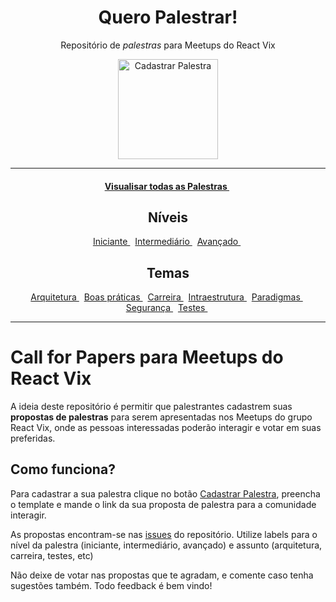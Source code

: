 <h1 align="center">Quero Palestrar!</h1>
<p align="center">
    Repositório de <i>palestras</i> para Meetups do React Vix
</p>
<p align="center">
    <a href="https://github.com/React-VIX/talks/issues/new">
      <img src="https://user-images.githubusercontent.com/753958/31695094-19f445c4-b387-11e7-871a-0a08170911bf.png" alt="Cadastrar Palestra" width="160" />
    </a>
</p>

---
<p align="center">
    <h4 align="center">
      <a href="https://github.com/React-VIX/talks/issues">
        Visualisar todas as Palestras
      </a>&nbsp;
    </h4>
</p>

<h2 align="center">Níveis</h2>
<p align="center">
    <a href="https://github.com/React-VIX/talks/labels/Nível%20Iniciante">
        Iniciante
    </a>&nbsp;
    <a href="https://github.com/React-VIX/talks/labels/Nível%20Intermedi%C3%A1rio">
        Intermediário
    </a>&nbsp;
    <a href="https://github.com/React-VIX/talks/labels/Nível%20Avan%C3%A7ado">
        Avançado
    </a>&nbsp;
</p>

<h2 align="center">Temas</h2>
<p align="center">
    <a href="https://github.com/React-VIX/talks/labels/arquitetura">
        Arquitetura
    </a>&nbsp;
    <a href="https://github.com/React-VIX/talks/labels/boas%20pr%C3%A1ticas">
        Boas práticas
    </a>&nbsp;
    <a href="https://github.com/React-VIX/talks/labels/carreira">
        Carreira
    </a>&nbsp;
    <a href="https://github.com/React-VIX/talks/labels/infraestrutura">
        Intraestrutura
    </a>&nbsp;
    <a href="https://github.com/React-VIX/talks/labels/paradigmas">
        Paradigmas
    </a>&nbsp;
    <a href="https://github.com/React-VIX/talks/labels/seguran%C3%A7a">
        Segurança
    </a>&nbsp;
    <a href="https://github.com/React-VIX/talks/labels/testes">
        Testes
    </a>&nbsp;
</p>

---

# Call for Papers para Meetups do React Vix

A ideia deste repositório é permitir que palestrantes cadastrem suas **propostas de palestras** para serem apresentadas nos Meetups do grupo React Vix, onde as pessoas interessadas poderão interagir e votar em suas preferidas.

## Como funciona?

Para cadastrar a sua palestra clique no botão [Cadastrar Palestra](https://github.com/React-VIX/talks/issues/new), preencha o template e mande o link da sua proposta de palestra para a comunidade interagir.

As propostas encontram-se nas [issues](https://github.com/React-VIX/talks/issues/) do repositório. Utilize labels para o nível da palestra (iniciante, intermediário, avançado) e assunto (arquitetura, carreira, testes, etc)

Não deixe de votar nas propostas que te agradam, e comente caso tenha sugestões também. Todo feedback é bem vindo!
